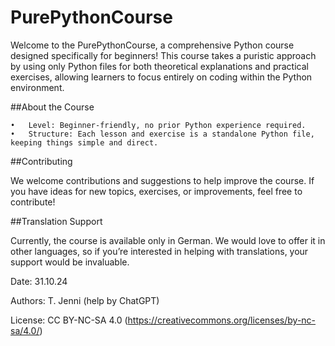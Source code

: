 # PurePythonCourse

Welcome to the PurePythonCourse, a comprehensive Python course designed specifically for beginners! This course takes a puristic approach by using only Python files for both theoretical explanations and practical exercises, allowing learners to focus entirely on coding within the Python environment.

##About the Course

	•	Level: Beginner-friendly, no prior Python experience required.
	•	Structure: Each lesson and exercise is a standalone Python file, keeping things simple and direct.

##Contributing

We welcome contributions and suggestions to help improve the course. If you have ideas for new topics, exercises, or improvements, feel free to contribute!

##Translation Support

Currently, the course is available only in German. We would love to offer it in other languages, so if you’re interested in helping with translations, your support would be invaluable.


Date: 31.10.24 

Authors: T. Jenni (help by ChatGPT)

License:  CC BY-NC-SA 4.0 (https://creativecommons.org/licenses/by-nc-sa/4.0/)                                                 


